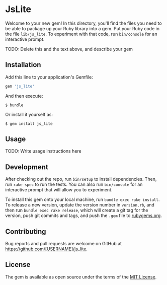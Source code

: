 # JsLite

Welcome to your new gem! In this directory, you'll find the files you need to be able to package up your Ruby library into a gem. Put your Ruby code in the file `lib/js_lite`. To experiment with that code, run `bin/console` for an interactive prompt.

TODO: Delete this and the text above, and describe your gem

## Installation

Add this line to your application's Gemfile:

```ruby
gem 'js_lite'
```

And then execute:

    $ bundle

Or install it yourself as:

    $ gem install js_lite

## Usage

TODO: Write usage instructions here

## Development

After checking out the repo, run `bin/setup` to install dependencies. Then, run `rake spec` to run the tests. You can also run `bin/console` for an interactive prompt that will allow you to experiment.

To install this gem onto your local machine, run `bundle exec rake install`. To release a new version, update the version number in `version.rb`, and then run `bundle exec rake release`, which will create a git tag for the version, push git commits and tags, and push the `.gem` file to [rubygems.org](https://rubygems.org).

## Contributing

Bug reports and pull requests are welcome on GitHub at https://github.com/[USERNAME]/js_lite.


## License

The gem is available as open source under the terms of the [MIT License](http://opensource.org/licenses/MIT).

